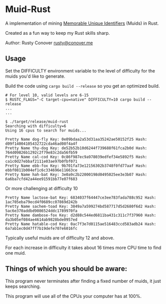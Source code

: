 # Muid-Rust

A implementation of mining [Memorable Unique Identifiers](https://github.com/microprediction/muid) (Muids) in Rust.

Created as a fun way to keep my Rust skills sharp.

Author: Rusty Conover <rusty@conover.me>

## Usage

Set the DIFFICULTY environment variable to the level of difficulty for the muids you'd like to generate.

Build the code using `cargo build --release` so you get an optimized build.

```
# For level 10, valid levels are 6-15
$ RUSTC_FLAGS="-C target-cpu=native" DIFFICULTY=10 cargo build --release
...
...

$ ./target/release/muid-rust
Searching with difficulty=6
Using 16 cpus to search for muids...

Pretty Name dog-fly Key: 0e09bdaa2a53d31aa35242ae50152f25 Hash: d09f14004105432722cda46ad08f4a4f
Pretty Name thy-dog Key: de52b52b10d6244f739688f61fca2b0d Hash: 764d09826b1292c2f79e83c2da56fb59
Pretty Name cal-cod Key: 0c86f987ec9a978039edfef34e5892f5 Hash: ca1c0d27ebbaf2111e03ae97b0fbf071
Pretty Name ebb-fox Key: 9b701fa73e12156302b3748f0fd77aaf Hash: ebbf0811b004ef1c6c334696e11663ce
Pretty Name hah-bat Key: 3e0a9c2b22000198d0495025ee3e3b07 Hash: 6a6ba7cfd42a44ee91591bb77e07f683
```

Or more challenging at difficulty 10

```
Pretty Name lactose-bat Key: 6834037f64447ce3ee783fada788c952 Hash: 1ac705eba79ecd4f0689cc07869d242b
Pretty Name sachem-toad Key: 3849a7a599274bd587717d5d2680f6d2 Hash: 5ac6e370addbd9086524ddc1789970fa
Pretty Name dambose-fox Key: d2d88c544ed6811ba431c311c7f37960 Hash: da3b05ef084ae4614ab9828bde0957ed
Pretty Name hatable-cod Key: 0ac7f3e7d0115ae516483ccd583adb24 Hash: 6a7ab1ec0d47ff7b19defe707e6016fc
```

Typically useful muids are of difficulty 12 and above.

For each increase in difficulty it takes about 16 times more CPU time to find one muid.

## Things of which you should be aware:

This program never terminates after finding a fixed number of muids, it just keeps searching.

This program will use all of the CPUs your computer has at 100%.
